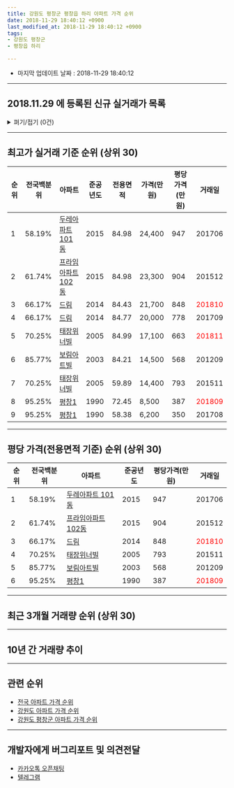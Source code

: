 ```yaml
---
title: 강원도 평창군 평창읍 하리 아파트 가격 순위
date: 2018-11-29 18:40:12 +0900
last_modified_at: 2018-11-29 18:40:12 +0900
tags:
- 강원도 평창군
- 평창읍 하리

---
```


* 마지막 업데이트 날짜 : 2018-11-29 18:40:12

---

## 2018.11.29 에 등록된 신규 실거래가 목록

<details>
<summary>펴기/접기 (0건)</summary>
<div markdown="1">

|아파트|준공년도|전용면적|가격(만원)|평당가격(만원)|거래일|전국백분위|
|---|---|---|---|---|---|---|
|없음|||||||


</div>
</details>

---

## 최고가 실거래 기준 순위 (상위 30)


|순위|전국백분위|아파트|준공년도|전용면적|가격(만원)|평당가격(만원)|거래일|
|---|---|---|---|---|---|---|---|
|1|58.19%|[두레아파트 101동](https://search.naver.com/search.naver?query=%EA%B0%95%EC%9B%90%EB%8F%84+%ED%8F%89%EC%B0%BD%EA%B5%B0+%ED%8F%89%EC%B0%BD%EC%9D%8D+%ED%95%98%EB%A6%AC+%EB%91%90%EB%A0%88%EC%95%84%ED%8C%8C%ED%8A%B8+101%EB%8F%99)|2015|84.98|24,400|947|201706|
|2|61.74%|[프라임아파트 102동](https://search.naver.com/search.naver?query=%EA%B0%95%EC%9B%90%EB%8F%84+%ED%8F%89%EC%B0%BD%EA%B5%B0+%ED%8F%89%EC%B0%BD%EC%9D%8D+%ED%95%98%EB%A6%AC+%ED%94%84%EB%9D%BC%EC%9E%84%EC%95%84%ED%8C%8C%ED%8A%B8+102%EB%8F%99)|2015|84.98|23,300|904|201512|
|3|66.17%|[드림](https://search.naver.com/search.naver?query=%EA%B0%95%EC%9B%90%EB%8F%84+%ED%8F%89%EC%B0%BD%EA%B5%B0+%ED%8F%89%EC%B0%BD%EC%9D%8D+%ED%95%98%EB%A6%AC+%EB%93%9C%EB%A6%BC)|2014|84.43|21,700|848|<span style="color:red">201810</span>|
|4|66.17%|[드림](https://search.naver.com/search.naver?query=%EA%B0%95%EC%9B%90%EB%8F%84+%ED%8F%89%EC%B0%BD%EA%B5%B0+%ED%8F%89%EC%B0%BD%EC%9D%8D+%ED%95%98%EB%A6%AC+%EB%93%9C%EB%A6%BC)|2014|84.77|20,000|778|201709|
|5|70.25%|[태장위너빌](https://search.naver.com/search.naver?query=%EA%B0%95%EC%9B%90%EB%8F%84+%ED%8F%89%EC%B0%BD%EA%B5%B0+%ED%8F%89%EC%B0%BD%EC%9D%8D+%ED%95%98%EB%A6%AC+%ED%83%9C%EC%9E%A5%EC%9C%84%EB%84%88%EB%B9%8C)|2005|84.99|17,100|663|<span style="color:red">201811</span>|
|6|85.77%|[보림아트빌](https://search.naver.com/search.naver?query=%EA%B0%95%EC%9B%90%EB%8F%84+%ED%8F%89%EC%B0%BD%EA%B5%B0+%ED%8F%89%EC%B0%BD%EC%9D%8D+%ED%95%98%EB%A6%AC+%EB%B3%B4%EB%A6%BC%EC%95%84%ED%8A%B8%EB%B9%8C)|2003|84.21|14,500|568|201209|
|7|70.25%|[태장위너빌](https://search.naver.com/search.naver?query=%EA%B0%95%EC%9B%90%EB%8F%84+%ED%8F%89%EC%B0%BD%EA%B5%B0+%ED%8F%89%EC%B0%BD%EC%9D%8D+%ED%95%98%EB%A6%AC+%ED%83%9C%EC%9E%A5%EC%9C%84%EB%84%88%EB%B9%8C)|2005|59.89|14,400|793|201511|
|8|95.25%|[평창1](https://search.naver.com/search.naver?query=%EA%B0%95%EC%9B%90%EB%8F%84+%ED%8F%89%EC%B0%BD%EA%B5%B0+%ED%8F%89%EC%B0%BD%EC%9D%8D+%ED%95%98%EB%A6%AC+%ED%8F%89%EC%B0%BD1)|1990|72.45|8,500|387|<span style="color:red">201809</span>|
|9|95.25%|[평창1](https://search.naver.com/search.naver?query=%EA%B0%95%EC%9B%90%EB%8F%84+%ED%8F%89%EC%B0%BD%EA%B5%B0+%ED%8F%89%EC%B0%BD%EC%9D%8D+%ED%95%98%EB%A6%AC+%ED%8F%89%EC%B0%BD1)|1990|58.38|6,200|350|201708|


---

## 평당 가격(전용면적 기준) 순위 (상위 30)


|순위|전국백분위|아파트|준공년도|평당가격(만원)|거래일|
|---|---|---|---|---|---|
|1|58.19%|[두레아파트 101동](https://search.naver.com/search.naver?query=%EA%B0%95%EC%9B%90%EB%8F%84+%ED%8F%89%EC%B0%BD%EA%B5%B0+%ED%8F%89%EC%B0%BD%EC%9D%8D+%ED%95%98%EB%A6%AC+%EB%91%90%EB%A0%88%EC%95%84%ED%8C%8C%ED%8A%B8+101%EB%8F%99)|2015|947|201706|
|2|61.74%|[프라임아파트 102동](https://search.naver.com/search.naver?query=%EA%B0%95%EC%9B%90%EB%8F%84+%ED%8F%89%EC%B0%BD%EA%B5%B0+%ED%8F%89%EC%B0%BD%EC%9D%8D+%ED%95%98%EB%A6%AC+%ED%94%84%EB%9D%BC%EC%9E%84%EC%95%84%ED%8C%8C%ED%8A%B8+102%EB%8F%99)|2015|904|201512|
|3|66.17%|[드림](https://search.naver.com/search.naver?query=%EA%B0%95%EC%9B%90%EB%8F%84+%ED%8F%89%EC%B0%BD%EA%B5%B0+%ED%8F%89%EC%B0%BD%EC%9D%8D+%ED%95%98%EB%A6%AC+%EB%93%9C%EB%A6%BC)|2014|848|<span style="color:red">201810</span>|
|4|70.25%|[태장위너빌](https://search.naver.com/search.naver?query=%EA%B0%95%EC%9B%90%EB%8F%84+%ED%8F%89%EC%B0%BD%EA%B5%B0+%ED%8F%89%EC%B0%BD%EC%9D%8D+%ED%95%98%EB%A6%AC+%ED%83%9C%EC%9E%A5%EC%9C%84%EB%84%88%EB%B9%8C)|2005|793|201511|
|5|85.77%|[보림아트빌](https://search.naver.com/search.naver?query=%EA%B0%95%EC%9B%90%EB%8F%84+%ED%8F%89%EC%B0%BD%EA%B5%B0+%ED%8F%89%EC%B0%BD%EC%9D%8D+%ED%95%98%EB%A6%AC+%EB%B3%B4%EB%A6%BC%EC%95%84%ED%8A%B8%EB%B9%8C)|2003|568|201209|
|6|95.25%|[평창1](https://search.naver.com/search.naver?query=%EA%B0%95%EC%9B%90%EB%8F%84+%ED%8F%89%EC%B0%BD%EA%B5%B0+%ED%8F%89%EC%B0%BD%EC%9D%8D+%ED%95%98%EB%A6%AC+%ED%8F%89%EC%B0%BD1)|1990|387|<span style="color:red">201809</span>|


---

## 최근 3개월 거래량 순위 (상위 30)


<div style="width:100%;">
    <canvas id="deal_count_ranking" height="250"></canvas>
</div>


<script>
new Chart(document.getElementById("deal_count_ranking"), {
    type: 'horizontalBar',
    data: {
        labels: ['태장위너빌', '평창1', '드림'],
        datasets: [{
            label: '실거래 수',
            data: [1, 1, 1],
            borderColor: "rgba(255, 0, 128, 1)",
            backgroundColor: "rgba(255, 0, 128, 0.5)",
            fill: false,
        }]
    },
    options: {
        responsive: true,
        title: {
            display: true,
            text: '최근 3개월 거래량 순위'
        },
        tooltips: {
            mode: 'index',
            intersect: false,
            callbacks: {
                title: function(tooltipItems, data) {
                    return "실거래 수:";
                },
                label: function(tooltipItem, data) {
                    return data.labels[tooltipItem.index] + ": " + tooltipItem.xLabel;
                }
            }
        },
        hover: {
            mode: 'nearest',
            intersect: true
        },
        scales: {
            xAxes: [{
                display: true,
                scaleLabel: {
                    display: true,
                    labelString: '실거래 수'
                },
                ticks: {
                    suggestedMin: 0,
                }
            }],
            yAxes: [{
                display: true,
                ticks: {
                    autoSkip: false,
                    callback: function(value, index, values) {
                        if (value.length > 15)
                            return value.substr(0, 13) + "...";
                        else
                            return value;
                    }
                },
                scaleLabel: {
                    display: false,
                }
            }]
        }
    }
});

</script>


---

## 10년 간 거래량 추이


<div style="width:100%;">
    <canvas id="deal_progress" height="250"></canvas>
</div>

<script>
new Chart(document.getElementById("deal_progress"), {
    type: 'line',
    data: {
        labels: ['200811','200812','200901','200902','200903','200904','200905','200906','200907','200908','200909','200910','200911','200912','201001','201002','201003','201004','201005','201006','201007','201008','201009','201010','201011','201012','201101','201102','201103','201104','201105','201106','201107','201108','201109','201110','201111','201112','201201','201202','201203','201204','201205','201206','201207','201208','201209','201210','201211','201212','201301','201302','201303','201304','201305','201306','201307','201308','201309','201310','201311','201312','201401','201402','201403','201404','201405','201406','201407','201408','201409','201410','201411','201412','201501','201502','201503','201504','201505','201506','201507','201508','201509','201510','201511','201512','201601','201602','201603','201604','201605','201606','201607','201608','201609','201610','201611','201612','201701','201702','201703','201704','201705','201706','201707','201708','201709','201710','201711','201712','201801','201802','201803','201804','201805','201806','201807','201808','201809','201810','201811'],
        datasets: [{
            label: '실거래 수',
            pointRadius: 1,
            data: [1, 1, 0, 2, 0, 0, 3, 0, 0, 0, 1, 0, 3, 1, 0, 1, 0, 0, 1, 0, 1, 1, 0, 0, 0, 2, 1, 0, 1, 2, 1, 0, 1, 0, 0, 0, 0, 0, 0, 0, 0, 0, 1, 0, 1, 0, 1, 0, 1, 1, 1, 1, 2, 0, 1, 1, 0, 0, 0, 0, 0, 0, 1, 1, 3, 0, 0, 1, 0, 0, 1, 0, 0, 0, 0, 0, 0, 2, 0, 1, 0, 1, 0, 2, 5, 2, 0, 1, 3, 3, 1, 1, 1, 0, 0, 1, 1, 0, 2, 2, 0, 0, 0, 2, 0, 3, 1, 0, 1, 1, 1, 0, 1, 1, 1, 0, 1, 1, 1, 1, 1],
            borderColor: "rgba(255, 201, 14, 1)",
            backgroundColor: "rgba(255, 201, 14, 0.5)",
            fill: true,
        }]
    },
    options: {
        responsive: true,
        title: {
            display: true,
            text: '10년간 거래량 추이'
        },
        tooltips: {
            mode: 'index',
            intersect: false,
        },
        hover: {
            mode: 'nearest',
            intersect: true
        },
        scales: {
            xAxes: [{
                display: true,
                scaleLabel: {
                    display: true,
                    labelString: '년/월'
                }
            }],
            yAxes: [{
                display: true,
                ticks: {
                    suggestedMin: 0,
                },
                scaleLabel: {
                    display: true,
                    labelString: '실거래 수'
                }
            }]
        }
    }
});

</script>


---

## 관련 순위

- [전국 아파트 가격 순위](https://inasie.github.io/apt-ranking/전국)
- [강원도 아파트 가격 순위](https://inasie.github.io/apt-ranking/강원도)
- [강원도 평창군 아파트 가격 순위](https://inasie.github.io/apt-ranking/강원도-평창군)


---

## 개발자에게 버그리포트 및 의견전달

- [카카오톡 오픈채팅](https://open.kakao.com/o/gLJUAP4)
- [텔레그램](https://t.me/inasie)

